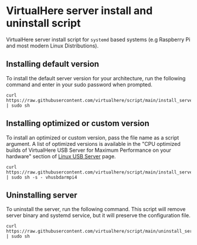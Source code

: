 # VirtualHere server install and uninstall script

VirtualHere server install script for `systemd` based systems (e.g Raspberry
Pi and most modern Linux Distributions).

## Installing default version

To install the default server version for your architecture, run the following
command and enter in your sudo password when prompted.

    curl https://raw.githubusercontent.com/virtualhere/script/main/install_server | sudo sh

## Installing optimized or custom version

To install an optimized or custom version, pass the file name as a script
argument. A list of optimized versions is available in the "CPU optimized
builds of VirtualHere USB Server for Maximum Performance on your hardware"
section of [Linux USB Server](https://www.virtualhere.com/usb_server_software)
page.

    curl https://raw.githubusercontent.com/virtualhere/script/main/install_server | sudo sh -s - vhusbdarmpi4

## Uninstalling server

To uninstall the server, run the following command. This script will remove
server binary and systemd service, but it will preserve the configuration file.

    curl https://raw.githubusercontent.com/virtualhere/script/main/uninstall_server | sudo sh
